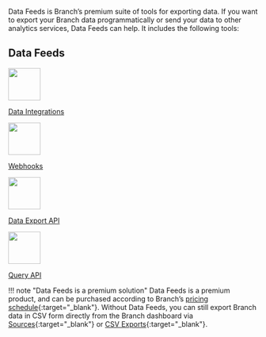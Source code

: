Data Feeds is Branch’s premium suite of tools for exporting data. If you want to export your Branch data programmatically or send your data to other analytics services, Data Feeds can help. It includes the following tools:

<!-- Deep Links -->
## Data Feeds
<div class="nav-wrap flex-wrap">
  <a href="/pages/integrations/data-integrations/">
    <img src="../../../img/pages/main-page/feeds-dot.png" height:"65" width="65"/>
    <p>Data Integrations</p>
  </a>
  <a href="/pages/exports/ua-webhooks/">
    <img src="../../../img/pages/exports/webhook.png" height:"65" width="65"/>
    <p>Webhooks</p>
  </a>
  <a href="/pages/exports/api-v3/">
    <img src="../../../img/pages/resources/sdk-resources/api1.png" height:"65" width="65"/>
    <p>Data Export API</p>
  </a>
  <a href="/pages/exports/query-api/">
    <img src="../../../img/pages/resources/sdk-resources/api1.png" height:"65" width="65"/>
    <p>Query API</p>
  </a>
</div>
<!--/ Deep Links -->

!!! note "Data Feeds is a premium solution"
    Data Feeds is a premium product, and can be purchased according to Branch’s [pricing schedule](https://branch.io/pricing/){:target="\_blank"}. Without Data Feeds, you can still export Branch data in CSV form directly from the Branch dashboard via [Sources](https://dashboard.branch.io/sources){:target="\_blank"} or [CSV Exports](https://dashboard.branch.io/data-import-export/csv-exports){:target="\_blank"}.
